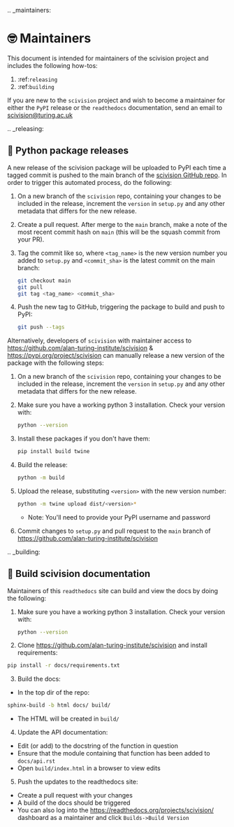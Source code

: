 .. _maintainers:

# 🤓 Maintainers

This document is intended for maintainers of the scivision project and includes the following how-tos:

1. :ref:`releasing`
2. :ref:`building`

If you are new to the `scivision` project and wish to become a maintainer for either the `PyPI` release or the  `readthedocs` documentation, send an email to scivision@turing.ac.uk

.. _releasing:

## 🐍 Python package releases

A new release of the scivision package will be uploaded to PyPI each time a tagged commit is pushed to the main branch of the [scivision GitHub repo](https://github.com/alan-turing-institute/scivision). In order to trigger this automated process, do the following:

1. On a new branch of the `scivision` repo, containing your changes to be included in the release, increment the `version` in `setup.py` and any other metadata that differs for the new release.

2. Create a pull request. After merge to the `main` branch, make a note of the most recent commit hash on `main` (this will be the squash commit from your PR).

3. Tag the commit like so, where `<tag_name>` is the new version number you added to `setup.py` and `<commit_sha>` is the latest commit on the main branch:
    
    ```bash
    git checkout main
    git pull
    git tag <tag_name> <commit_sha>
    ```

4. Push the new tag to GitHub, triggering the package to build and push to PyPI:
    
    ```bash
    git push --tags
    ```

Alternatively, developers of `scivision` with maintainer access to https://github.com/alan-turing-institute/scivision & https://pypi.org/project/scivision can manually release a new version of the package with the following steps:

1. On a new branch of the `scivision` repo, containing your changes to be included in the release, increment the `version` in `setup.py` and any other metadata that differs for the new release.

2. Make sure you have a working python 3 installation. Check your version with:
    
    ```bash
    python --version
    ```
3. Install these packages if you don't have them:

   ```bash
   pip install build twine
   ```
4. Build the release:

   ```bash
   python -m build
   ```
5. Upload the release, substituting `<version>` with the new version number:

   ```bash
   python -m twine upload dist/<version>*
   ```
    * Note: You'll need to provide your PyPI username and password
6. Commit changes to `setup.py` and pull request to the `main` branch of https://github.com/alan-turing-institute/scivision

.. _building:

## 📓 Build scivision documentation

Maintainers of this `readthedocs` site can build and view the docs by doing the following:

1. Make sure you have a working python 3 installation. Check your version with:
    
    ```bash
    python --version
    ```

2. Clone https://github.com/alan-turing-institute/scivision and install requirements:
  
  ```bash
  pip install -r docs/requirements.txt
  ```

3. Build the docs:
  * In the top dir of the repo:
  
  ```bash
  sphinx-build -b html docs/ build/
  ```
  * The HTML will  be created in `build/`

4. Update the API documentation:
  * Edit (or add) to the docstring of the function in question
  * Ensure that the module containing that function has been added to `docs/api.rst`
  * Open `build/index.html` in a browser to view edits
5. Push the updates to the readthedocs site:
  * Create a pull request with your changes
  * A build of the docs should be triggered
  * You can also log into the https://readthedocs.org/projects/scivision/ dashboard as a maintainer and click `Builds->Build Version`
